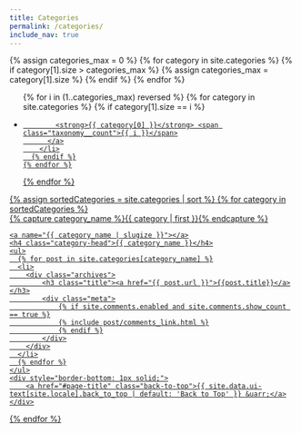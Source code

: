 ```yaml
---
title: Categories
permalink: /categories/
include_nav: true
---
```


<!-- https://github.com/mmistakes -->
{% assign categories_max = 0 %}
{% for category in site.categories %}
  {% if category[1].size > categories_max %}
    {% assign categories_max = category[1].size %}
  {% endif %}
{% endfor %}

<a id="page-title"></a>
<ul class="taxonomy__index">
  {% for i in (1..categories_max) reversed %}
    {% for category in site.categories %}
      {% if category[1].size == i %}
        <li>
            <a href="#{{category[0]|slugize}}">
          
            <strong>{{ category[0] }}</strong> <span class="taxonomy__count">{{ i }}</span>
          </a>
        </li>
      {% endif %}
    {% endfor %}
  {% endfor %}
</ul>

<div id="archives">
{% assign sortedCategories = site.categories | sort %}
{% for category in sortedCategories %}
  <div class="archive-group">
    {% capture category_name %}{{ category | first }}{% endcapture %} 
    <div id="#{{ category_name | slugize }}"></div>
    <p></p>
    
    <a name="{{ category_name | slugize }}"></a>
    <h4 class="category-head">{{ category_name }}</h4>
    <ul>
      {% for post in site.categories[category_name] %}
      <li>
        <div class="archives">
            <h3 class="title"><a href="{{ post.url }}">{{post.title}}</a></h3>
            <div class="meta">
                {% if site.comments.enabled and site.comments.show_count == true %}
                {% include post/comments_link.html %}
                {% endif %}
            </div>
        </div>
      </li>
      {% endfor %}
    </ul>
    <div style="border-bottom: 1px solid;">
        <a href="#page-title" class="back-to-top">{{ site.data.ui-text[site.locale].back_to_top | default: 'Back to Top' }} &uarr;</a>
    </div>
  </div>
{% endfor %}
</div>